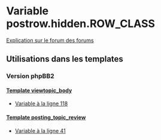 # Variable postrow.hidden.ROW_CLASS
[Explication sur le forum des forums](http://forum.forumactif.com/t294113-listing-des-variables#postrow.hidden.ROW_CLASS)

## Utilisations dans les templates

### Version phpBB2

#### [Template viewtopic_body](subsilver/viewtopic_body.md)
* [Variable à la ligne 118](../subsilver/viewtopic_body.tpl#L118)

#### [Template posting_topic_review](subsilver/posting_topic_review.md)
* [Variable à la ligne 41](../subsilver/posting_topic_review.tpl#L41)